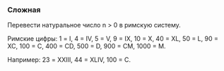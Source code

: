 ### Сложная

Перевести натуральное число n > 0 в римскую систему.

Римские цифры: 1 = I, 4 = IV, 5 = V, 9 = IX, 10 = X, 40 = XL, 50 = L,
90 = XC, 100 = C, 400 = CD, 500 = D, 900 = CM, 1000 = M.

Например: 23 = XXIII, 44 = XLIV, 100 = C.